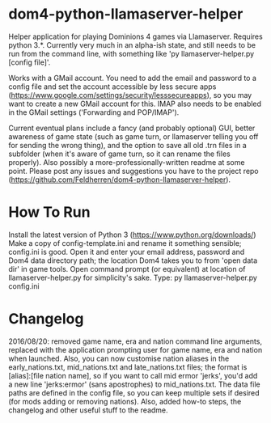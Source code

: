 # dom4-python-llamaserver-helper
Helper application for playing Dominions 4 games via Llamaserver. Requires python 3.*. Currently very much in an alpha-ish state, and still needs to be run from the command line, with something like 'py llamaserver-helper.py [config file]'. 

Works with a GMail account. You need to add the email and password to a config file and set the account accessible by less secure apps (https://www.google.com/settings/security/lesssecureapps), so you may want to create a new GMail account for this. IMAP also needs to be enabled in the GMail settings ('Forwarding and POP/IMAP').

Current eventual plans include a fancy (and probably optional) GUI, better awareness of game state (such as game turn, or llamaserver telling you off for sending the wrong thing), and the option to save all old .trn files in a subfolder (when it's aware of game turn, so it can rename the files properly). Also possibly a more-professionally-written readme at some point.
Please post any issues and suggestions you have to the project repo (https://github.com/Feldherren/dom4-python-llamaserver-helper).

# How To Run
Install the latest version of Python 3 (https://www.python.org/downloads/)
Make a copy of config-template.ini and rename it something sensible; config.ini is good. Open it and enter your email address, password and Dom4 data directory path; the location Dom4 takes you to from 'open data dir' in game tools.
Open command prompt (or equivalent) at location of llamaserver-helper.py for simplicity's sake.
Type:
py llamaserver-helper.py config.ini

# Changelog
2016/08/20: removed game name, era and nation command line arguments, replaced with the application prompting user for game name, era and nation when launched. Also, you can now customise nation aliases in the early_nations.txt, mid_nations.txt and late_nations.txt files; the format is [alias]:[file nation name], so if you want to call mid ermor 'jerks', you'd add a new line 'jerks:ermor' (sans apostrophes) to mid_nations.txt. The data file paths are defined in the config file, so you can keep multiple sets if desired (for mods adding or removing nations). Also, added how-to steps, the changelog and other useful stuff to the readme.